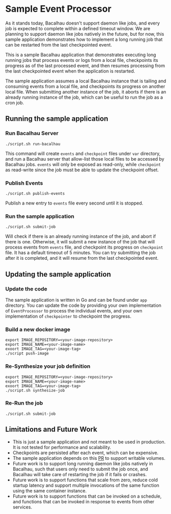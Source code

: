 # Sample Event Processor

As it stands today, Bacalhau doesn't support daemon like jobs, and every job is expected to complete within a defined timeout window. We are planning to support daemon like jobs natively in the future, but for now, this sample application demonstrates how to implement a long running job that can be restarted from the last checkpointed event.

This is a sample Bacalhau application that demonstrates executing long running jobs that process events or logs from a local file, checkpoints its progress as of the last processed event, and then resumes processing from the last checkpointed event when the application is restarted.

The sample application assumes a local Bacalhau instance that is tailing and consuming events from a local file, and checkpoints its progress on another local file. When submitting another instance of the job, it aborts if there is an already running instance of the job, which can be useful to run the job as a cron job.

## Running the sample application
### Run Bacalhau Server
```
./script.sh run-bacalhau
```
This command will create `events` and `checkpoint` files under `var` directory, and run a Bacalhau server that allow-list those local files to be accessed by Bacalhau jobs. `events` will only be exposed as read-only, while `checkpoint` as read-write since the job must be able to update the checkpoint offset.

### Publish Events
```
./script.sh publish-events
```
Publish a new entry to `events` file every second until it is stopped.

### Run the sample application
```
./script.sh submit-job
```
Will check if there is an already running instance of the job, and abort if there is one. Otherwise, it will submit a new instance of the job that will process events from `events` file, and checkpoint its progress on `checkpoint` file. It has a default timeout of 5 minutes. You can try submitting the job after it is completed, and it will resume from the last checkpointed event.

## Updating the sample application
### Update the code
The sample application is written in Go and can be found under `app` directory. You can update the code by providing your own implementation of `EventProcessor` to process the individual events, and your own implementation of `checkpointer` to checkpoint the progress. 

### Build a new docker image
```
export IMAGE_REPOSITORY=<your-image-repository>
export IMAGE_NAME=<your-image-name>
exoort IMAGE_TAG=<your-image-tag>
./script push-image
```

### Re-Synthesize your job definition
```
export IMAGE_REPOSITORY=<your-image-repository>
export IMAGE_NAME=<your-image-name>
exoort IMAGE_TAG=<your-image-tag>
./script.sh synthesize-job
```

### Re-Run the job
```
./script.sh submit-job
```

## Limitations and Future Work
- This is just a sample application and not meant to be used in production. It is not tested for performance and scalability.
- Checkpoints are persisted after each event, which can be expensive.
- The sample application depends on this [PR](https://github.com/bacalhau-project/bacalhau/pull/2499) to support writable volumes.
- Future work is to support long running daemon like jobs natively in Bacalhau, such that users only need to submit the job once, and Bacalhau will take care of restarting the job if it fails or crashes.
- Future work is to support functions that scale from zero, reduce cold startup latency and support multiple invocations of the same function using the same container instance.
- Future work is to support functions that can be invoked on a schedule, and functions that can be invoked in response to events from other services.